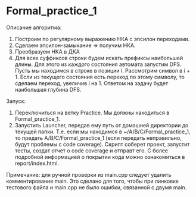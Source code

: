 # Formal_practice_1

Описание алгоритма:
1. Построим по регулярному выражению НКА с эпсилон переходами.
2. Сделаем эпсилон-замыкание => получим НКА.
3. Преобразуем НКА в ДКА
4. Для всех суффиксов строки будем искать префиксы наибольшей длины. Для этого из каждого состояния автомата запустим DFS. Пусть мы находимся в строке в позиции i. Рассмотрим символ в i + 1. Если из текущего состояния есть переход по этому символу, то сделаем переход, увеличив i на 1. Ответом на задачу будет наибольшая глубина DFS.

Запуск:
1. Переключиться на ветку Practice. Мы должны находиться в Formal_practice_1.
2. Запустить Launcher, передав ему путь от домашней директории до текущей папки. Т.е. если мы находимся в ~/A/B/C/Formal_practice_1, то предать A/B/C/Formal_practice_1 (если передать неправильно, будут проблемы c code coverage). Скрипт соберет проект, запустит тесты, создат отчет о code coverage и отправт его. С более подробной информацией о покрытии кода можно ознакомиться в report/index.html.

Примечание: для ручной проверки из main.cpp следует удалить комментирование main. Это сделано для того, чтобы при линковке тестового файла и main.cpp не было ошибки, связанной с двумя main.
